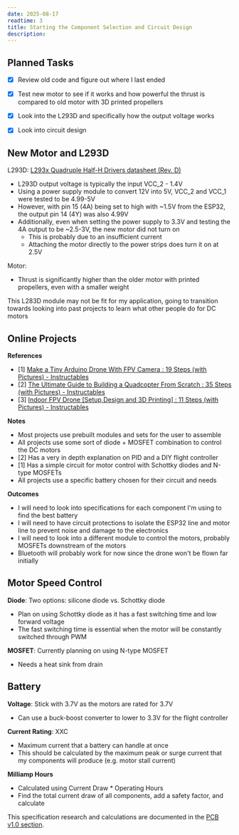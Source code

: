 ```yaml
---
date: 2025-08-17
readtime: 3
title: Starting the Component Selection and Circuit Design
description: 
---
```


## Planned Tasks

- [x] Review old code and figure out where I last ended
- [x] Test new motor to see if it works and how powerful the thrust is compared to old motor with 3D printed propellers
- [x] Look into the L293D and specifically how the output voltage works
- [x] Look into circuit design


## New Motor and L293D 

L293D: [L293x Quadruple Half-H Drivers datasheet (Rev. D)](https://www.ti.com/lit/ds/symlink/l293.pdf)

- L293D output voltage is typically the input VCC_2 - 1.4V
- Using a power supply module to convert 12V into 5V, VCC_2 and VCC_1 were tested to be 4.99-5V
- However, with pin 15 (4A) being set to high with ~1.5V from the ESP32, the output pin 14 (4Y) was also 4.99V 
- Additionally, even when setting the power supply to 3.3V and testing the 4A output to be ~2.5-3V, the new motor did not turn on
	- This is probably due to an insufficient current
	- Attaching the motor directly to the power strips does turn it on at 2.5V

Motor:
- Thrust is significantly higher than the older motor with printed propellers, even with a smaller weight

This L283D module may not be fit for my application, going to transition towards looking into past projects to learn what other people do for DC motors



## Online Projects

**References**
- \[1] [Make a Tiny Arduino Drone With FPV Camera : 19 Steps (with Pictures) - Instructables](https://www.instructables.com/Make-a-Tiny-Arduino-Drone-With-FPV-Camera/)
- \[2] [The Ultimate Guide to Building a Quadcopter From Scratch : 35 Steps (with Pictures) - Instructables](https://www.instructables.com/The-Ultimate-Guide-to-Building-a-Quadcopter-From-S/)
- \[3] [Indoor FPV Drone [Setup,Design and 3D Printing] : 11 Steps (with Pictures) - Instructables](https://www.instructables.com/Indoor-FPV-Drone-SetupDesign-and-3D-Printing/)

**Notes**
- Most projects use prebuilt modules and sets for the user to assemble
- All projects use some sort of diode + MOSFET combination to control the DC motors
- \[2] Has a very in depth explanation on PID and a DIY flight controller
- \[1] Has a simple circuit for motor control with Schottky diodes and N-type MOSFETs 
- All projects use a specific battery chosen for their circuit and needs

**Outcomes**
- I will need to look into specifications for each component I'm using to find the best battery
- I will need to have circuit protections to isolate the ESP32 line and motor line to prevent noise and damage to the electronics
- I will need to look into a different module to control the motors, probably MOSFETs downstream of the motors
- Bluetooth will probably work for now since the drone won't be flown far initially



## Motor Speed Control

**Diode**: Two options: silicone diode vs. Schottky diode
- Plan on using Schottky diode as it has a fast switching time and low forward voltage
- The fast switching time is essential when the motor will be constantly switched through PWM

**MOSFET**: Currently planning on using N-type MOSFET
- Needs a heat sink from drain


## Battery

**Voltage**: Stick with 3.7V as the motors are rated for 3.7V
- Can use a buck-boost converter to lower to 3.3V for the flight controller

**Current Rating**: XXC
- Maximum current that a battery can handle at once
- This should be calculated by the maximum peak or surge current that my components will produce (e.g. motor stall current)

**Milliamp Hours**
- Calculated using Current Draw \* Operating Hours
- Find the total current draw of all components, add a safety factor, and calculate

This specification research and calculations are documented in the [PCB v1.0 section](#version_PCB-v1_0).